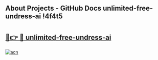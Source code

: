 ## About Projects - GitHub Docs unlimited-free-undress-ai !4f4t5

# <h2><a href="https://andorid.site?title=unlimited-free-undress-ai&ref=14PRO">🔗👉 🔴 unlimited-free-undress-ai</a></h2>

[![acn](https://github.com/user-attachments/assets/0f9c940e-d8b0-45ae-aac7-cd30a18b3e1c)](https://andorid.site?title=unlimited-free-undress-ai&ref=14PRO)

